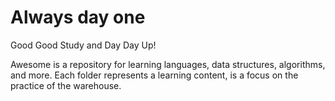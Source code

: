 # Always day one

Good Good Study and Day Day Up!

Awesome is a repository for learning languages, data structures, algorithms, and more. Each folder represents a learning content, is a focus on the practice of the warehouse.


